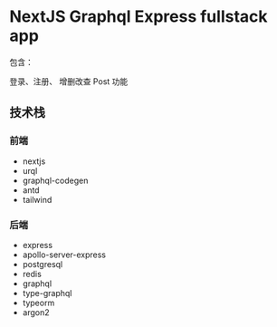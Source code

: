 # NextJS Graphql Express fullstack app

包含：

登录、注册、 增删改查 Post 功能

## 技术栈

### 前端

- nextjs
- urql
- graphql-codegen
- antd
- tailwind

### 后端

- express
- apollo-server-express
- postgresql
- redis
- graphql
- type-graphql
- typeorm
- argon2

